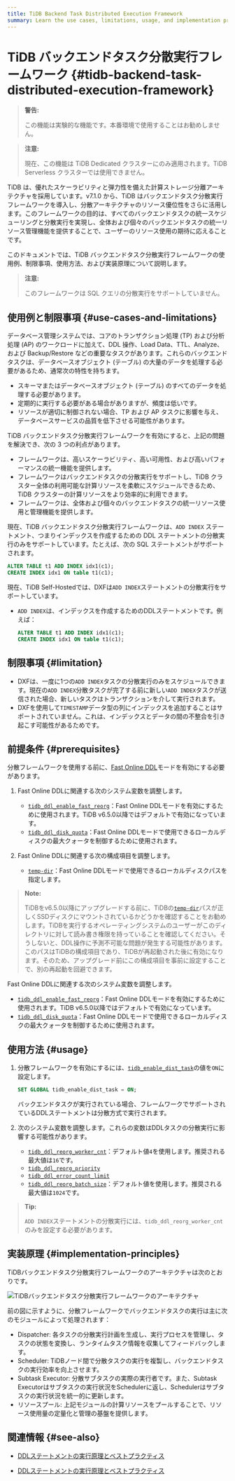 ```yaml
---
title: TiDB Backend Task Distributed Execution Framework
summary: Learn the use cases, limitations, usage, and implementation principles of the TiDB backend task distributed execution framework.
---
```


# TiDB バックエンドタスク分散実行フレームワーク {#tidb-backend-task-distributed-execution-framework}

> **警告:**
>
> この機能は実験的な機能です。本番環境で使用することはお勧めしません。

<CustomContent platform="tidb-cloud">

> **注意:**
>
> 現在、この機能は TiDB Dedicated クラスターにのみ適用されます。TiDB Serverless クラスターでは使用できません。

</CustomContent>

TiDB は、優れたスケーラビリティと弾力性を備えた計算ストレージ分離アーキテクチャを採用しています。v7.1.0 から、TiDB はバックエンドタスク分散実行フレームワークを導入し、分散アーキテクチャのリソース優位性をさらに活用します。このフレームワークの目的は、すべてのバックエンドタスクの統一スケジューリングと分散実行を実現し、全体および個々のバックエンドタスクの統一リソース管理機能を提供することで、ユーザーのリソース使用の期待に応えることです。

このドキュメントでは、TiDB バックエンドタスク分散実行フレームワークの使用例、制限事項、使用方法、および実装原理について説明します。

> **注意:**
>
> このフレームワークは SQL クエリの分散実行をサポートしていません。

## 使用例と制限事項 {#use-cases-and-limitations}

データベース管理システムでは、コアのトランザクション処理 (TP) および分析処理 (AP) のワークロードに加えて、DDL 操作、Load Data、TTL、Analyze、および Backup/Restore などの重要なタスクがあります。これらのバックエンドタスクは、データベースオブジェクト (テーブル) の大量のデータを処理する必要があるため、通常次の特性を持ちます。

- スキーマまたはデータベースオブジェクト (テーブル) のすべてのデータを処理する必要があります。
- 定期的に実行する必要がある場合がありますが、頻度は低いです。
- リソースが適切に制御されない場合、TP および AP タスクに影響を与え、データベースサービスの品質を低下させる可能性があります。

TiDB バックエンドタスク分散実行フレームワークを有効にすると、上記の問題を解決でき、次の 3 つの利点があります。

- フレームワークは、高いスケーラビリティ、高い可用性、および高いパフォーマンスの統一機能を提供します。
- フレームワークはバックエンドタスクの分散実行をサポートし、TiDB クラスター全体の利用可能な計算リソースを柔軟にスケジュールできるため、TiDB クラスターの計算リソースをより効率的に利用できます。
- フレームワークは、全体および個々のバックエンドタスクの統一リソース使用と管理機能を提供します。

現在、TiDB バックエンドタスク分散実行フレームワークは、`ADD INDEX` ステートメント、つまりインデックスを作成するための DDL ステートメントの分散実行のみをサポートしています。たとえば、次の SQL ステートメントがサポートされます。

```sql
ALTER TABLE t1 ADD INDEX idx1(c1);
CREATE INDEX idx1 ON table t1(c1);
```

現在、TiDB Self-Hostedでは、DXFは`ADD INDEX`ステートメントの分散実行をサポートしています。

- `ADD INDEX`は、インデックスを作成するためのDDLステートメントです。例えば：

  ```sql
  ALTER TABLE t1 ADD INDEX idx1(c1);
  CREATE INDEX idx1 ON table t1(c1);
  ```

## 制限事項 {#limitation}

- DXFは、一度に1つの`ADD INDEX`タスクの分散実行のみをスケジュールできます。現在の`ADD INDEX`分散タスクが完了する前に新しい`ADD INDEX`タスクが送信された場合、新しいタスクはトランザクションを介して実行されます。
- DXFを使用して`TIMESTAMP`データ型の列にインデックスを追加することはサポートされていません。これは、インデックスとデータの間の不整合を引き起こす可能性があるためです。

## 前提条件 {#prerequisites}

分散フレームワークを使用する前に、[Fast Online DDL](/system-variables.md#tidb_ddl_enable_fast_reorg-new-in-v630)モードを有効にする必要があります。

<CustomContent platform="tidb">

1. Fast Online DDLに関連する次のシステム変数を調整します。

   - [`tidb_ddl_enable_fast_reorg`](/system-variables.md#tidb_ddl_enable_fast_reorg-new-in-v630)：Fast Online DDLモードを有効にするために使用されます。TiDB v6.5.0以降ではデフォルトで有効になっています。
   - [`tidb_ddl_disk_quota`](/system-variables.md#tidb_ddl_disk_quota-new-in-v630)：Fast Online DDLモードで使用できるローカルディスクの最大クォータを制御するために使用されます。

2. Fast Online DDLに関連する次の構成項目を調整します。

   - [`temp-dir`](/tidb-configuration-file.md#temp-dir-new-in-v630)：Fast Online DDLモードで使用できるローカルディスクパスを指定します。

> **Note:**
>
> TiDBをv6.5.0以降にアップグレードする前に、TiDBの[`temp-dir`](/tidb-configuration-file.md#temp-dir-new-in-v630)パスが正しくSSDディスクにマウントされているかどうかを確認することをお勧めします。TiDBを実行するオペレーティングシステムのユーザーがこのディレクトリに対して読み書き権限を持っていることを確認してください。そうしないと、DDL操作に予測不可能な問題が発生する可能性があります。このパスはTiDBの構成項目であり、TiDBが再起動された後に有効になります。そのため、アップグレード前にこの構成項目を事前に設定することで、別の再起動を回避できます。

</CustomContent>

<CustomContent platform="tidb-cloud">

Fast Online DDLに関連する次のシステム変数を調整します。

- [`tidb_ddl_enable_fast_reorg`](/system-variables.md#tidb_ddl_enable_fast_reorg-new-in-v630)：Fast Online DDLモードを有効にするために使用されます。TiDB v6.5.0以降ではデフォルトで有効になっています。
- [`tidb_ddl_disk_quota`](/system-variables.md#tidb_ddl_disk_quota-new-in-v630)：Fast Online DDLモードで使用できるローカルディスクの最大クォータを制御するために使用されます。

</CustomContent>

## 使用方法 {#usage}

1. 分散フレームワークを有効にするには、[`tidb_enable_dist_task`](/system-variables.md#tidb_enable_dist_task-new-in-v710)の値を`ON`に設定します。

   ```sql
   SET GLOBAL tidb_enable_dist_task = ON;
   ```

   バックエンドタスクが実行されている場合、フレームワークでサポートされているDDLステートメントは分散方式で実行されます。

2. 次のシステム変数を調整します。これらの変数はDDLタスクの分散実行に影響する可能性があります。

   - [`tidb_ddl_reorg_worker_cnt`](/system-variables.md#tidb_ddl_reorg_worker_cnt)：デフォルト値`4`を使用します。推奨される最大値は`16`です。
   - [`tidb_ddl_reorg_priority`](/system-variables.md#tidb_ddl_reorg_priority)
   - [`tidb_ddl_error_count_limit`](/system-variables.md#tidb_ddl_error_count_limit)
   - [`tidb_ddl_reorg_batch_size`](/system-variables.md#tidb_ddl_reorg_batch_size)：デフォルト値を使用します。推奨される最大値は`1024`です。

> **Tip:**
>
> `ADD INDEX`ステートメントの分散実行には、`tidb_ddl_reorg_worker_cnt`のみを設定する必要があります。

## 実装原理 {#implementation-principles}

TiDBバックエンドタスク分散実行フレームワークのアーキテクチャは次のとおりです。

![TiDBバックエンドタスク分散実行フレームワークのアーキテクチャ](/media/dist-task/dist-task-architect.jpg)

前の図に示すように、分散フレームワークでバックエンドタスクの実行は主に次のモジュールによって処理されます：

- Dispatcher: 各タスクの分散実行計画を生成し、実行プロセスを管理し、タスクの状態を変換し、ランタイムタスク情報を収集してフィードバックします。
- Scheduler: TiDBノード間で分散タスクの実行を複製し、バックエンドタスクの実行効率を向上させます。
- Subtask Executor: 分散サブタスクの実際の実行者です。また、Subtask Executorはサブタスクの実行状況をSchedulerに返し、Schedulerはサブタスクの実行状況を統一的に更新します。
- リソースプール: 上記モジュールの計算リソースをプールすることで、リソース使用量の定量化と管理の基盤を提供します。

## 関連情報 {#see-also}

<CustomContent platform="tidb">

- [DDLステートメントの実行原理とベストプラクティス](/ddl-introduction.md)

</CustomContent>
<CustomContent platform="tidb-cloud">

- [DDLステートメントの実行原理とベストプラクティス](https://docs.pingcap.com/tidb/stable/ddl-introduction)

</CustomContent>
